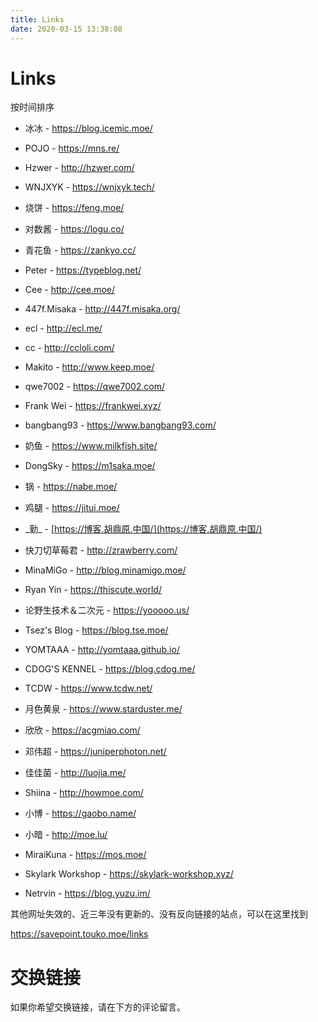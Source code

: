 ```yaml
---
title: Links
date: 2020-03-15 13:38:08
---
```


# Links

按时间排序

- 冰冰 - https://blog.icemic.moe/
- POJO - https://mns.re/
- Hzwer - http://hzwer.com/
- WNJXYK - https://wnjxyk.tech/
- 烧饼 - https://feng.moe/
- 对数酱 - https://logu.co/
- 青花鱼 - https://zankyo.cc/
- Peter - https://typeblog.net/
- Cee - http://cee.moe/
- 447f.Misaka - http://447f.misaka.org/
- ecl - http://ecl.me/
- cc - http://ccloli.com/
- Makito - http://www.keep.moe/
- qwe7002 - https://qwe7002.com/
- Frank Wei - https://frankwei.xyz/
- bangbang93 - https://www.bangbang93.com/
- 奶鱼 - https://www.milkfish.site/
- DongSky - https://m1saka.moe/
- 锅 - https://nabe.moe/
- 鸡腿 - https://jitui.moe/
- \_勤\_ - [https://博客.胡鼎原.中国/](https://博客.胡鼎原.中国/)
- 快刀切草莓君 - http://zrawberry.com/
- MinaMiGo - http://blog.minamigo.moe/
- Ryan Yin - https://thiscute.world/

- 论野生技术＆二次元 - https://yooooo.us/
- Tsez's Blog - https://blog.tse.moe/
- YOMTAAA - http://yomtaaa.github.io/
- CDOG'S KENNEL - https://blog.cdog.me/
- TCDW - https://www.tcdw.net/
- 月色黄泉 - https://www.starduster.me/
- 欣欣 - https://acgmiao.com/
- 邓伟超 - https://juniperphoton.net/
- 佳佳菌 - http://luojia.me/
- Shiina - http://howmoe.com/
- 小博 - https://gaobo.name/
- 小暗 - http://moe.lu/
- MiraiKuna - https://mos.moe/
- Skylark Workshop - https://skylark-workshop.xyz/
- Netrvin - https://blog.yuzu.im/

其他网址失效的、近三年没有更新的、没有反向链接的站点，可以在这里找到

https://savepoint.touko.moe/links 

# 交换链接

如果你希望交换链接，请在下方的评论留言。
